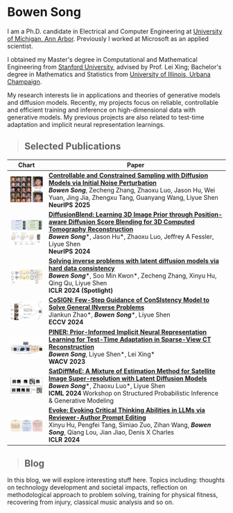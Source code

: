 # Bowen Song

I am a Ph.D. candidate in Electrical and Computer Engineering at [University of Michigan, Ann Arbor](https://www.umich.edu/). Previously I worked at Microsoft as an applied scientist.

I obtained my Master's degree in Computational and Mathematical Engineering from [Stanford University](https://www.stanford.edu/), advised by Prof. Lei Xing; Bachelor's degree in Mathematics and Statistics from [University of Illinois, Urbana Champaign](https://illinois.edu/). 

My research interests lie in applications and theories of generative models and diffusion models. Recently, my projects focus on reliable, controllable and efficient training and inference on high-dimensional data with generative models. My previous projects are also related to test-time adaptation and implicit neural representation learnings.



>## Selected Publications

| Chart | Paper |
|:--:|--|
| <img src="https://github.com/efzero/efzero.github.io/blob/main/_layouts/CCS_small.png?raw=true" width="140"> | **[Controllable and Constrained Sampling with Diffusion Models via Initial Noise Perturbation](https://arxiv.org/abs/2502.04670)**<br>***Bowen Song***, Zecheng Zhang, Zhaoxu Luo, Jason Hu, Wei Yuan, Jing Jia, Zhengxu Tang, Guanyang Wang, Liyue Shen<br>**NeurIPS 2025** |
| <img src="https://github.com/efzero/efzero.github.io/blob/main/_layouts/diffusionblend.png?raw=true" width="140"> | **[DiffusionBlend: Learning 3D Image Prior through Position-aware Diffusion Score Blending for 3D Computed Tomography Reconstruction](https://arxiv.org/pdf/2406.10211)**<br>***Bowen Song***\*, Jason Hu\*, Zhaoxu Luo, Jeffrey A Fessler, Liyue Shen<br>**NeurIPS 2024** |
| <img src="https://github.com/efzero/efzero.github.io/blob/main/_layouts/ReSample.png?raw=true" width="140"> | **[Solving inverse problems with latent diffusion models via hard data consistency](https://openreview.net/forum?id=j8hdRqOUhN)**<br>***Bowen Song***\*, Soo Min Kwon\*, Zecheng Zhang, Xinyu Hu, Qing Qu, Liyue Shen<br>**ICLR 2024 (Spotlight)** |
| <img src="https://github.com/efzero/efzero.github.io/blob/main/_layouts/cosign.png?raw=true" width="140"> | **[CoSIGN: Few-Step Guidance of ConSIstency Model to Solve General INverse Problems](https://arxiv.org/pdf/2407.12676)**<br>Jiankun Zhao\*, ***Bowen Song***\*, Liyue Shen<br>**ECCV 2024** |
| <img src="https://github.com/efzero/efzero.github.io/blob/main/_layouts/piner.png?raw=true" width="140"> | **[PINER: Prior-Informed Implicit Neural Representation Learning for Test-Time Adaptation in Sparse-View CT Reconstruction](https://openaccess.thecvf.com/content/WACV2023/papers/Song_PINER_Prior-Informed_Implicit_Neural_Representation_Learning_for_Test-Time_Adaptation_in_WACV_2023_paper.pdf)**<br>***Bowen Song***, Liyue Shen\*, Lei Xing\*<br>**WACV 2023** |
| <img src="https://github.com/efzero/efzero.github.io/blob/main/_layouts/satdiffmoe.png?raw=true" width="140"> | **[SatDiffMoE: A Mixture of Estimation Method for Satellite Image Super-resolution with Latent Diffusion Models](https://arxiv.org/pdf/2406.10225)**<br>***Bowen Song***\*, Zhaoxu Luo\*, Liyue Shen<br>**ICML 2024** Workshop on Structured Probabilistic Inference & Generative Modeling |
| <img src="https://github.com/efzero/efzero.github.io/blob/main/_layouts/evoke.png?raw=true" width="140"> | **[Evoke: Evoking Critical Thinking Abilities in LLMs via Reviewer-Author Prompt Editing](https://openreview.net/forum?id=OXv0zQ1umU)**<br>Xinyu Hu, Pengfei Tang, Simiao Zuo, Zihan Wang, ***Bowen Song***, Qiang Lou, Jian Jiao, Denis X Charles<br>**ICLR 2024** |





>## Blog

In this blog, we will explore interesting stuff here. Topics including: thoughts on technology development and societal impacts, reflection on methodological approach to problem solving, training for physical fitness, recovering from injury, classical music analysis and so on.
